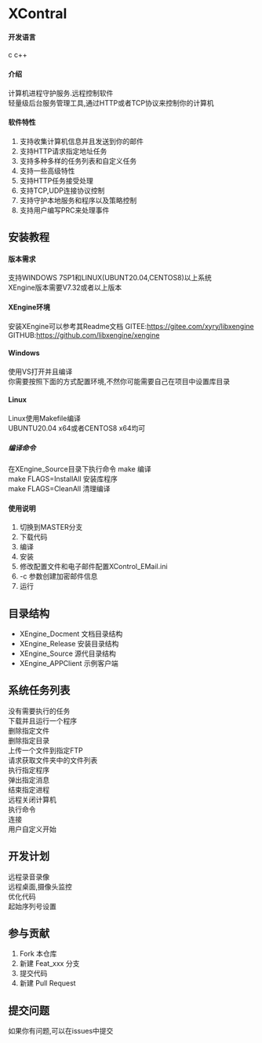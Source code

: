 # XContral

#### 开发语言
c c++  

#### 介绍
计算机进程守护服务.远程控制软件  
轻量级后台服务管理工具,通过HTTP或者TCP协议来控制你的计算机

#### 软件特性
1. 支持收集计算机信息并且发送到你的邮件  
2. 支持HTTP请求指定地址任务    
3. 支持多种多样的任务列表和自定义任务  
4. 支持一些高级特性  
5. 支持HTTP任务接受处理  
6. 支持TCP,UDP连接协议控制  
7. 支持守护本地服务和程序以及策略控制  
8. 支持用户编写PRC来处理事件  

## 安装教程

#### 版本需求
支持WINDOWS 7SP1和LINUX(UBUNT20.04,CENTOS8)以上系统  
XEngine版本需要V7.32或者以上版本  

#### XEngine环境
安装XEngine可以参考其Readme文档
GITEE:https://gitee.com/xyry/libxengine
GITHUB:https://github.com/libxengine/xengine

#### Windows
使用VS打开并且编译  
你需要按照下面的方式配置环境,不然你可能需要自己在项目中设置库目录  

#### Linux
Linux使用Makefile编译  
UBUNTU20.04 x64或者CENTOS8 x64均可  

##### 编译命令
在XEngine_Source目录下执行命令
make 编译  
make FLAGS=InstallAll 安装库程序  
make FLAGS=CleanAll 清理编译  

#### 使用说明

1.  切换到MASTER分支
2.  下载代码
3.  编译
4.  安装
5.  修改配置文件和电子邮件配置XControl_EMail.ini  
6.  -c 参数创建加密邮件信息  
7.  运行  

## 目录结构
- XEngine_Docment   文档目录结构  
- XEngine_Release   安装目录结构  
- XEngine_Source    源代目录结构  
- XEngine_APPClient 示例客户端

## 系统任务列表
没有需要执行的任务  
下载并且运行一个程序  
删除指定文件  
删除指定目录  
上传一个文件到指定FTP  
请求获取文件夹中的文件列表  
执行指定程序  
弹出指定消息  
结束指定进程  
远程关闭计算机  
执行命令  
连接  
用户自定义开始  

## 开发计划
远程录音录像  
远程桌面,摄像头监控  
优化代码  
起始序列号设置  

## 参与贡献

1.  Fork 本仓库
2.  新建 Feat_xxx 分支
3.  提交代码
4.  新建 Pull Request  

## 提交问题

如果你有问题,可以在issues中提交  
